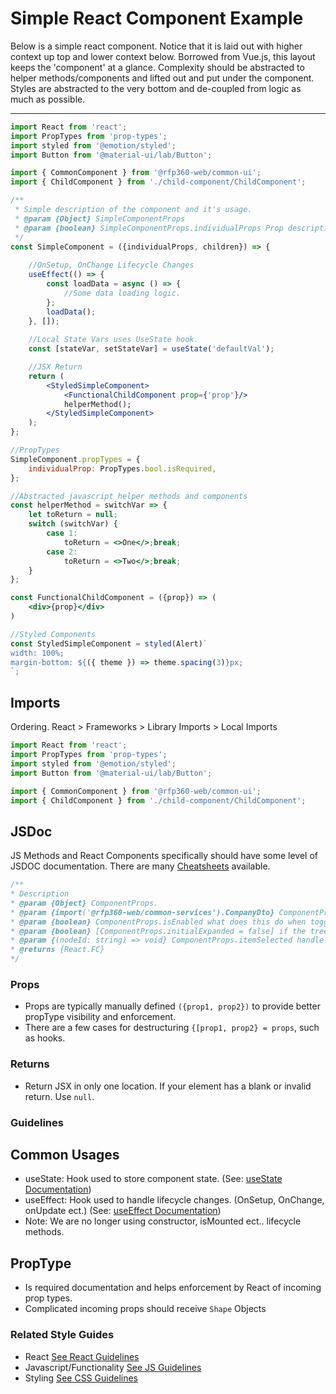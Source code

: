# Simple React Component Example

 Below is a simple react component. Notice that it is laid out with higher context up top and lower context below.
Borrowed from Vue.js, this layout keeps the 'component' at a glance. 
Complexity should be abstracted to helper methods/components and lifted out and put under the component.
Styles are abstracted to the very bottom and de-coupled from logic as much as possible.

---

````jsx
import React from 'react';
import PropTypes from 'prop-types';
import styled from '@emotion/styled';
import Button from '@material-ui/lab/Button';

import { CommonComponent } from '@rfp360-web/common-ui';
import { ChildComponent } from './child-component/ChildComponent';

/**
 * Simple description of the component and it's usage.
 * @param {Object} SimpleComponentProps
 * @param {boolean} SimpleComponentProps.individualProps Prop description
 */
const SimpleComponent = ({individualProps, children}) => {
    
    //OnSetup, OnChange Lifecycle Changes
    useEffect(() => {
        const loadData = async () => {
            //Some data loading logic.
        };
        loadData();
    }, []);
    
    //Local State Vars uses UseState hook.
    const [stateVar, setStateVar] = useState('defaultVal');

    //JSX Return
    return (
        <StyledSimpleComponent>
            <FunctionalChildComponent prop={'prop'}/>
            helperMethod();
        </StyledSimpleComponent>
    );
};

//PropTypes
SimpleComponent.propTypes = {
    individualProp: PropTypes.bool.isRequired,
};

//Abstracted javascript helper methods and components
const helperMethod = switchVar => {
    let toReturn = null;
    switch (switchVar) {
        case 1:
            toReturn = <>One</>;break;
        case 2:
            toReturn = <>Two</>;break;
    }
};

const FunctionalChildComponent = ({prop}) => (
    <div>{prop}</div>
)

//Styled Components
const StyledSimpleComponent = styled(Alert)`
width: 100%;
margin-bottom: ${({ theme }) => theme.spacing(3)}px;
`;

````

## Imports
Ordering. React > Frameworks > Library Imports > Local Imports

```javascript
import React from 'react';
import PropTypes from 'prop-types';
import styled from '@emotion/styled';
import Button from '@material-ui/lab/Button';

import { CommonComponent } from '@rfp360-web/common-ui';
import { ChildComponent } from './child-component/ChildComponent';
```

## JSDoc
JS Methods and React Components specifically should have some level of JSDOC documentation. There are many [Cheatsheets](https://devhints.io/jsdoc) available.
``` javascript
/**
* Description
* @param {Object} ComponentProps.
* @param {import('@rfp360-web/common-services').CompanyDto} ComponentProps.company
* @param {boolean} ComponentProps.isEnabled what does this do when toggled.
* @param {boolean} [ComponentProps.initialExpanded = false] if the tree item is initially expanded
* @param {(nodeId: string) => void} ComponentProps.itemSelected handle the click event
* @returns {React.FC}
*/
```
### Props
- Props are typically manually defined `({prop1, prop2})` to provide better propType visibility and enforcement.
- There are a few cases for destructuring `{[prop1, prop2} = props`, such as hooks.

### Returns
- Return JSX in only one location. If your element has a blank or invalid return. Use `null`.

### Guidelines 
## Common Usages
* useState: Hook used to store component state. (See: [useState Documentation](https://reactjs.org/docs/hooks-state.html))
* useEffect: Hook used to handle lifecycle changes. (OnSetup, OnChange, onUpdate ect.) (See: [useEffect Documentation](https://reactjs.org/docs/hooks-effect.html))
* Note: We are no longer using constructor, isMounted ect.. lifecycle methods.
## PropType
* Is required documentation and helps enforcement by React of incoming prop types.
* Complicated incoming props should receive `Shape`  Objects


### Related Style Guides
- React [See React Guidelines](../standards/react.md)
- Javascript/Functionality  [See JS Guidelines](../standards/js.md)
- Styling [See CSS Guidelines](../standards/css.md)





